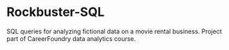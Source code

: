 # Rockbuster-SQL
SQL queries for analyzing fictional data on a movie rental business. Project part of CareerFoundry data analytics course.
